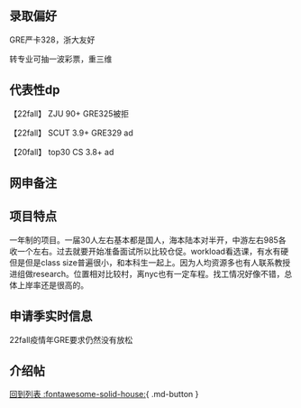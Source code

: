 ## 录取偏好
GRE严卡328，浙大友好

转专业可抽一波彩票，重三维

## 代表性dp
【22fall】 ZJU 90+ GRE325被拒

【22fall】 SCUT 3.9+ GRE329 ad

【20fall】 top30 CS 3.8+ ad
## 网申备注

## 项目特点
一年制的项目。一届30人左右基本都是国人，海本陆本对半开，中游左右985各收一个左右。过去就要开始准备面试所以比较仓促。workload看选课，有水有硬但是但是class size普遍很小，和本科生一起上。因为人均资源多也有人联系教授进组做research。位置相对比较村，离nyc也有一定车程。找工情况好像不错，总体上岸率还是很高的。

## 申请季实时信息
22fall疫情年GRE要求仍然没有放松

## 介绍帖

[回到列表 :fontawesome-solid-house:](选校梯度.md){ .md-button }
